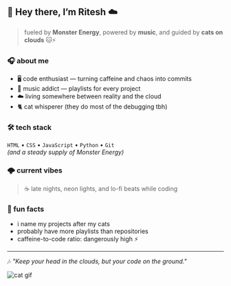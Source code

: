 ## 🐾 Hey there, I’m Ritesh ☁️

> fueled by **Monster Energy**, powered by **music**, and guided by **cats on clouds** 🐱⚡

### 🎧 about me
- 🖥️ code enthusiast — turning caffeine and chaos into commits  
- 🎵 music addict — playlists for every project  
- ☁️ living somewhere between reality and the cloud  
- 🐈 cat whisperer (they do most of the debugging tbh)

### 🛠️ tech stack
`HTML` • `CSS` • `JavaScript` • `Python` • `Git`  
*(and a steady supply of Monster Energy)*

### 🌩️ current vibes
> ☕ late nights, neon lights, and lo-fi beats while coding

### 🐾 fun facts
- i name my projects after my cats  
- probably have more playlists than repositories  
- caffeine-to-code ratio: dangerously high ⚡

---

🎶 *"Keep your head in the clouds, but your code on the ground."*

![cat gif](https://media4.giphy.com/media/v1.Y2lkPTc5MGI3NjExbHkwbTBvOTZ4NTFjMG5tOXZpaG1hZGEyN2NrazNnMG1lNjE5MnBoNiZlcD12MV9pbnRlcm5hbF9naWZfYnlfaWQmY3Q9Zw/c5RzZOHPgry80/giphy.gif)
